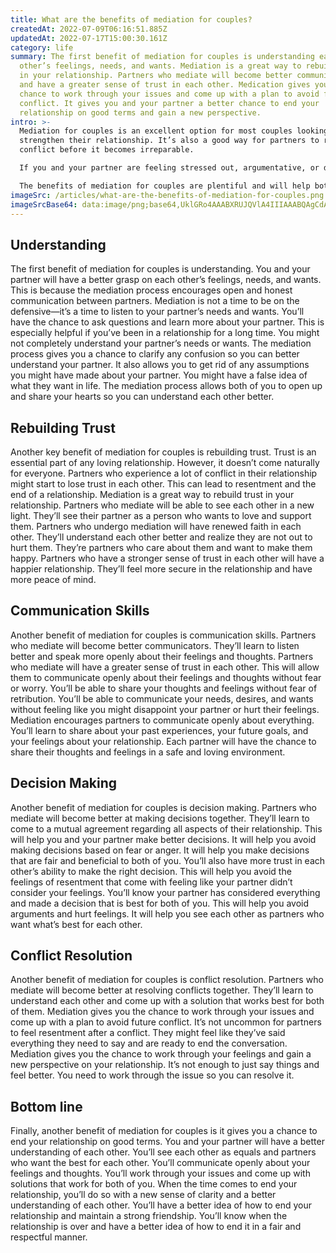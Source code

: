 ```yaml
---
title: What are the benefits of mediation for couples?
createdAt: 2022-07-09T06:16:51.885Z
updatedAt: 2022-07-17T15:00:30.161Z
category: life
summary: The first benefit of mediation for couples is understanding each
  other’s feelings, needs, and wants. Mediation is a great way to rebuild trust
  in your relationship. Partners who mediate will become better communicators
  and have a greater sense of trust in each other. Medication gives you the
  chance to work through your issues and come up with a plan to avoid future
  conflict. It gives you and your partner a better chance to end your
  relationship on good terms and gain a new perspective.
intro: >-
  Mediation for couples is an excellent option for most couples looking to
  strengthen their relationship. It’s also a good way for partners to resolve
  conflict before it becomes irreparable.

  If you and your partner are feeling stressed out, argumentative, or disconnected from one another, consider giving mediation a try. The process helps partners understand each other better while creating new solutions to common issues they face as a couple.

  The benefits of mediation for couples are plentiful and will help both of you see each other in a new light. It’s not just about resolving conflicts but also creating a stronger connection moving forward into the future as partners and lovers. Let’s take a look at some of the wonderful things this process can do for you and your partner...
imageSrc: /articles/what-are-the-benefits-of-mediation-for-couples.png
imageSrcBase64: data:image/png;base64,UklGRo4AAABXRUJQVlA4IIIAAABQAgCdASoKAAoAAUAmJYgCdAYstuKyTRTzgAAA9q0yNTOer+qn9k9TTrXFaz2fmadvUqPtlFun19cU9KLui9HQrPdZ4q/P9UlYynw+ZOF9aRZBzK+7SddSr5O9LY3IT7NMc2e/W28f3PO2FWHljc0NZ7/rJAdYN/VtvA2Q5aWYAAAA
---
```


## Understanding

The first benefit of mediation for couples is understanding.
You and your partner will have a better grasp on each other’s feelings, needs, and wants. This is because the mediation process encourages open and honest communication between partners.
Mediation is not a time to be on the defensive—it’s a time to listen to your partner’s needs and wants. You’ll have the chance to ask questions and learn more about your partner.
This is especially helpful if you’ve been in a relationship for a long time. You might not completely understand your partner’s needs or wants. The mediation process gives you a chance to clarify any confusion so you can better understand your partner.
It also allows you to get rid of any assumptions you might have made about your partner. You might have a false idea of what they want in life. The mediation process allows both of you to open up and share your hearts so you can understand each other better.

## Rebuilding Trust

Another key benefit of mediation for couples is rebuilding trust.
Trust is an essential part of any loving relationship. However, it doesn’t come naturally for everyone. Partners who experience a lot of conflict in their relationship might start to lose trust in each other. This can lead to resentment and the end of a relationship.
Mediation is a great way to rebuild trust in your relationship. Partners who mediate will be able to see each other in a new light. They’ll see their partner as a person who wants to love and support them. Partners who undergo mediation will have renewed faith in each other.
They’ll understand each other better and realize they are not out to hurt them. They’re partners who care about them and want to make them happy. Partners who have a stronger sense of trust in each other will have a happier relationship. They’ll feel more secure in the relationship and have more peace of mind.

## Communication Skills

Another benefit of mediation for couples is communication skills.
Partners who mediate will become better communicators. They’ll learn to listen better and speak more openly about their feelings and thoughts. Partners who mediate will have a greater sense of trust in each other.
This will allow them to communicate openly about their feelings and thoughts without fear or worry. You’ll be able to share your thoughts and feelings without fear of retribution. You’ll be able to communicate your needs, desires, and wants without feeling like you might disappoint your partner or hurt their feelings.
Mediation encourages partners to communicate openly about everything. You’ll learn to share about your past experiences, your future goals, and your feelings about your relationship. Each partner will have the chance to share their thoughts and feelings in a safe and loving environment.

## Decision Making

Another benefit of mediation for couples is decision making.
Partners who mediate will become better at making decisions together. They’ll learn to come to a mutual agreement regarding all aspects of their relationship.
This will help you and your partner make better decisions. It will help you avoid making decisions based on fear or anger. It will help you make decisions that are fair and beneficial to both of you.
You’ll also have more trust in each other’s ability to make the right decision. This will help you avoid the feelings of resentment that come with feeling like your partner didn’t consider your feelings.
You’ll know your partner has considered everything and made a decision that is best for both of you. This will help you avoid arguments and hurt feelings. It will help you see each other as partners who want what’s best for each other.

## Conflict Resolution

Another benefit of mediation for couples is conflict resolution.
Partners who mediate will become better at resolving conflicts together. They’ll learn to understand each other and come up with a solution that works best for both of them.
Mediation gives you the chance to work through your issues and come up with a plan to avoid future conflict. It’s not uncommon for partners to feel resentment after a conflict. They might feel like they’ve said everything they need to say and are ready to end the conversation.
Mediation gives you the chance to work through your feelings and gain a new perspective on your relationship. It’s not enough to just say things and feel better. You need to work through the issue so you can resolve it.

## Bottom line

Finally, another benefit of mediation for couples is it gives you a chance to end your relationship on good terms.
You and your partner will have a better understanding of each other. You’ll see each other as equals and partners who want the best for each other.
You’ll communicate openly about your feelings and thoughts. You’ll work through your issues and come up with solutions that work for both of you.
When the time comes to end your relationship, you’ll do so with a new sense of clarity and a better understanding of each other. You’ll have a better idea of how to end your relationship and maintain a strong friendship.
You’ll know when the relationship is over and have a better idea of how to end it in a fair and respectful manner.
